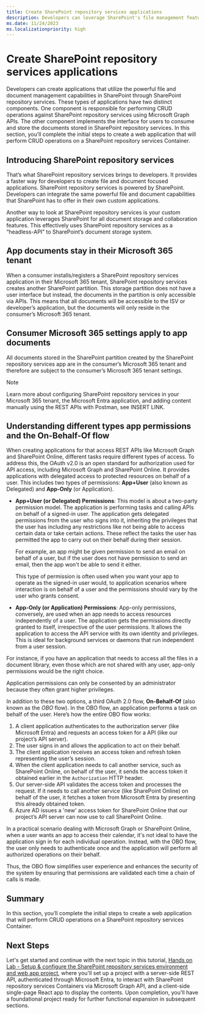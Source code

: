```yaml
---
title: Create SharePoint repository services applications
description: Developers can leverage SharePoint's file management features in their applications with SharePoint repository services, which involves building one component for CRUD operations via Microsoft Graph APIs and another for the user interface. This section walks through the initial creation of a web application capable of conducting CRUD operations on a SharePoint repository services Container.
ms.date: 11/24/2023
ms.localizationpriority: high
---
```

# Create SharePoint repository services applications

Developers can create applications that utilize the powerful file and document management capabilities in SharePoint through SharePoint repository services. These types of applications have two distinct components. One component is responsible for performing CRUD operations against SharePoint repository services using Microsoft Graph APIs. The other component implements the interface for users to consume and store the documents stored in SharePoint repository services. In this section, you’ll complete the initial steps to create a web application that will perform CRUD operations on a SharePoint repository services Container.

## Introducing SharePoint repository services

That’s what SharePoint repository services brings to developers. It provides a faster way for developers to create file and document focused applications. SharePoint repository services is powered by SharePoint. Developers can integrate the same powerful file and document capabilities that SharePoint has to offer in their own custom applications.

Another way to look at SharePoint repository services is your custom application leverages SharePoint for all document storage and collaboration features. This effectively uses SharePoint repository services as a “headless-API” to SharePoint’s document storage system.

## App documents stay in their Microsoft 365 tenant

When a consumer installs/registers a SharePoint repository services application in their Microsoft 365 tenant, SharePoint repository services creates another SharePoint partition. This storage partition does not have a user interface but instead, the documents in the partition is only accessible via APIs. This means that all documents will be accessible to the ISV or developer’s application, but the documents will only reside in the consumer’s Microsoft 365 tenant.

## Consumer Microsoft 365 settings apply to app documents

All documents stored in the SharePoint partition created by the SharePoint repository services app are in the consumer’s Microsoft 365 tenant and therefore are subject to the consumer’s Microsoft 365 tenant settings.

> [!NOTE]
> Learn more about configuring SharePoint repository services in your Microsoft 365 tenant, the Microsoft Entra application, and adding content manually using the REST APIs with Postman, see INSERT LINK.

## Understanding different types app permissions and the On-Behalf-Of flow

When creating applications for that access REST APIs like Microsoft Graph and SharePoint Online, different tasks require different types of access. To address this, the OAuth v2.0 is an open standard for authorization used for API access, including Microsoft Graph and SharePoint Online. It provides applications with delegated access to protected resources on behalf of a user. This includes two types of permissions: **App+User** (also known as Delegated) and **App-Only** (or Application).

- **App+User (or Delegated) Permissions**: This model is about a two-party permission model. The application is performing tasks and calling APIs on behalf of a signed-in user. The application gets delegated permissions from the user who signs into it, inheriting the privileges that the user has including any restrictions like not being able to access certain data or take certain actions. These reflect the tasks the user has permitted the app to carry out on their behalf during their session.

    For example, an app might be given permission to send an email on behalf of a user, but if the user does not have permission to send an email, then the app won't be able to send it either.

    This type of permission is often used when you want your app to operate as the signed-in user would, to application scenarios where interaction is on behalf of a user and the permissions should vary by the user who grants consent.

- **App-Only (or Application) Permissions**: App-only permissions, conversely, are used when an app needs to access resources independently of a user. The application gets the permissions directly granted to itself, irrespective of the user permissions. It allows the application to access the API service with its own identity and privileges. This is ideal for background services or daemons that run independent from a user session.

For instance, if you have an application that needs to access all the files in a document library, even those which are not shared with any user, app-only permissions would be the right choice.

Application permissions can only be consented by an administrator because they often grant higher privileges.

In addition to these two options, a third OAuth 2.0 flow, **On-Behalf-Of** (also known as the *OBO* flow). In the OBO flow, an application performs a task on behalf of the user. Here’s how the entire OBO flow works:

1. A client application authenticates to the authorization server (like Microsoft Entra) and requests an access token for a API (like our project’s API server).
1. The user signs in and allows the application to act on their behalf.
1. The client application receives an access token and refresh token representing the user’s session.
1. When the client application needs to call another service, such as SharePoint Online, on behalf of the user, it sends the access token it obtained earlier in the `Authorization` HTTP header.
1. Our server-side API validates the access token and processes the request. If it needs to call another service (like SharePoint Online) on behalf of the user, it fetches a token from Microsoft Entra by presenting this already obtained token.
1. Azure AD issues a 'new' access token for SharePoint Online that our project’s API server can now use to call SharePoint Online.

In a practical scenario dealing with Microsoft Graph or SharePoint Online, when a user wants an app to access their calendar, it's not ideal to have the application sign in for each individual operation. Instead, with the OBO flow, the user only needs to authenticate once and the application will perform all authorized operations on their behalf.

Thus, the OBO flow simplifies user experience and enhances the security of the system by ensuring that permissions are validated each time a chain of calls is made.

## Summary

In this section, you’ll complete the initial steps to create a web application that will perform CRUD operations on a SharePoint repository services Container.

## Next Steps

Let's get started and continue with the next topic in this tutorial, [Hands on Lab - Setup & configure the SharePoint repository services environment and web app project](./m02-03-hol.md), where you'll set up a project with a server-side REST API, authenticated through Microsoft Entra, to interact with SharePoint repository services Containers via Microsoft Graph API, and a client-side single-page React app to display the contents. Upon completion, you'll have a foundational project ready for further functional expansion in subsequent sections.
